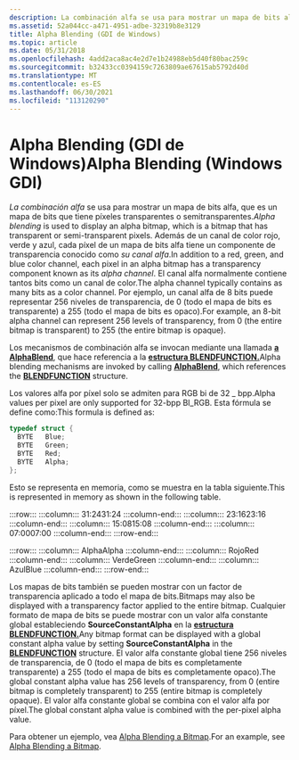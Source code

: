 ```yaml
---
description: La combinación alfa se usa para mostrar un mapa de bits alfa, que es un mapa de bits que tiene píxeles transparentes o semitransparentes.
ms.assetid: 52a044cc-a471-4951-adbe-32319b8e3129
title: Alpha Blending (GDI de Windows)
ms.topic: article
ms.date: 05/31/2018
ms.openlocfilehash: 4add2aca8ac4e2d7e1b24988eb5d40f80bac259c
ms.sourcegitcommit: b32433cc0394159c7263809ae67615ab5792d40d
ms.translationtype: MT
ms.contentlocale: es-ES
ms.lasthandoff: 06/30/2021
ms.locfileid: "113120290"
---
```

# <a name="alpha-blending-windows-gdi"></a><span data-ttu-id="c58eb-103">Alpha Blending (GDI de Windows)</span><span class="sxs-lookup"><span data-stu-id="c58eb-103">Alpha Blending (Windows GDI)</span></span>

<span data-ttu-id="c58eb-104">*La combinación alfa* se usa para mostrar un mapa de bits alfa, que es un mapa de bits que tiene píxeles transparentes o semitransparentes.</span><span class="sxs-lookup"><span data-stu-id="c58eb-104">*Alpha blending* is used to display an alpha bitmap, which is a bitmap that has transparent or semi-transparent pixels.</span></span> <span data-ttu-id="c58eb-105">Además de un canal de color rojo, verde y azul, cada píxel de un mapa de bits alfa tiene un componente de transparencia conocido como *su canal alfa*.</span><span class="sxs-lookup"><span data-stu-id="c58eb-105">In addition to a red, green, and blue color channel, each pixel in an alpha bitmap has a transparency component known as its *alpha channel*.</span></span> <span data-ttu-id="c58eb-106">El canal alfa normalmente contiene tantos bits como un canal de color.</span><span class="sxs-lookup"><span data-stu-id="c58eb-106">The alpha channel typically contains as many bits as a color channel.</span></span> <span data-ttu-id="c58eb-107">Por ejemplo, un canal alfa de 8 bits puede representar 256 niveles de transparencia, de 0 (todo el mapa de bits es transparente) a 255 (todo el mapa de bits es opaco).</span><span class="sxs-lookup"><span data-stu-id="c58eb-107">For example, an 8-bit alpha channel can represent 256 levels of transparency, from 0 (the entire bitmap is transparent) to 255 (the entire bitmap is opaque).</span></span>

<span data-ttu-id="c58eb-108">Los mecanismos de combinación alfa se invocan mediante una llamada [**a AlphaBlend**](/windows/desktop/api/WinGdi/nf-wingdi-alphablend), que hace referencia a la [**estructura BLENDFUNCTION.**](/windows/desktop/api/Wingdi/ns-wingdi-blendfunction)</span><span class="sxs-lookup"><span data-stu-id="c58eb-108">Alpha blending mechanisms are invoked by calling [**AlphaBlend**](/windows/desktop/api/WinGdi/nf-wingdi-alphablend), which references the [**BLENDFUNCTION**](/windows/desktop/api/Wingdi/ns-wingdi-blendfunction) structure.</span></span>

<span data-ttu-id="c58eb-109">Los valores alfa por píxel solo se admiten para RGB bi de 32 \_ bpp.</span><span class="sxs-lookup"><span data-stu-id="c58eb-109">Alpha values per pixel are only supported for 32-bpp BI\_RGB.</span></span> <span data-ttu-id="c58eb-110">Esta fórmula se define como:</span><span class="sxs-lookup"><span data-stu-id="c58eb-110">This formula is defined as:</span></span>


```C++
typedef struct {
  BYTE   Blue;
  BYTE   Green;
  BYTE   Red;
  BYTE   Alpha;
};
```



<span data-ttu-id="c58eb-111">Esto se representa en memoria, como se muestra en la tabla siguiente.</span><span class="sxs-lookup"><span data-stu-id="c58eb-111">This is represented in memory as shown in the following table.</span></span>

:::row:::
    :::column:::
        <span data-ttu-id="c58eb-112">31:24</span><span class="sxs-lookup"><span data-stu-id="c58eb-112">31:24</span></span>
    :::column-end:::
    :::column:::
        <span data-ttu-id="c58eb-113">23:16</span><span class="sxs-lookup"><span data-stu-id="c58eb-113">23:16</span></span>
    :::column-end:::
    :::column:::
        <span data-ttu-id="c58eb-114">15:08</span><span class="sxs-lookup"><span data-stu-id="c58eb-114">15:08</span></span>
    :::column-end:::
    :::column:::
        <span data-ttu-id="c58eb-115">07:00</span><span class="sxs-lookup"><span data-stu-id="c58eb-115">07:00</span></span>
    :::column-end:::
:::row-end:::

:::row:::
    :::column:::
        <span data-ttu-id="c58eb-116">Alpha</span><span class="sxs-lookup"><span data-stu-id="c58eb-116">Alpha</span></span>
    :::column-end:::
    :::column:::
        <span data-ttu-id="c58eb-117">Rojo</span><span class="sxs-lookup"><span data-stu-id="c58eb-117">Red</span></span>
    :::column-end:::
    :::column:::
        <span data-ttu-id="c58eb-118">Verde</span><span class="sxs-lookup"><span data-stu-id="c58eb-118">Green</span></span>
    :::column-end:::
    :::column:::
        <span data-ttu-id="c58eb-119">Azul</span><span class="sxs-lookup"><span data-stu-id="c58eb-119">Blue</span></span>
    :::column-end:::
:::row-end:::

<span data-ttu-id="c58eb-120">Los mapas de bits también se pueden mostrar con un factor de transparencia aplicado a todo el mapa de bits.</span><span class="sxs-lookup"><span data-stu-id="c58eb-120">Bitmaps may also be displayed with a transparency factor applied to the entire bitmap.</span></span> <span data-ttu-id="c58eb-121">Cualquier formato de mapa de bits se puede mostrar con un valor alfa constante global estableciendo **SourceConstantAlpha** en la [**estructura BLENDFUNCTION.**](/windows/desktop/api/Wingdi/ns-wingdi-blendfunction)</span><span class="sxs-lookup"><span data-stu-id="c58eb-121">Any bitmap format can be displayed with a global constant alpha value by setting **SourceConstantAlpha** in the [**BLENDFUNCTION**](/windows/desktop/api/Wingdi/ns-wingdi-blendfunction) structure.</span></span> <span data-ttu-id="c58eb-122">El valor alfa constante global tiene 256 niveles de transparencia, de 0 (todo el mapa de bits es completamente transparente) a 255 (todo el mapa de bits es completamente opaco).</span><span class="sxs-lookup"><span data-stu-id="c58eb-122">The global constant alpha value has 256 levels of transparency, from 0 (entire bitmap is completely transparent) to 255 (entire bitmap is completely opaque).</span></span> <span data-ttu-id="c58eb-123">El valor alfa constante global se combina con el valor alfa por píxel.</span><span class="sxs-lookup"><span data-stu-id="c58eb-123">The global constant alpha value is combined with the per-pixel alpha value.</span></span>

<span data-ttu-id="c58eb-124">Para obtener un ejemplo, vea [Alpha Blending a Bitmap](alpha-blending-a-bitmap.md).</span><span class="sxs-lookup"><span data-stu-id="c58eb-124">For an example, see [Alpha Blending a Bitmap](alpha-blending-a-bitmap.md).</span></span>

 

 



